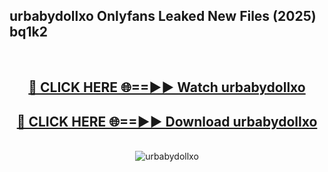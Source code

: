 <h2>urbabydollxo Onlyfans Leaked New Files (2025) bq1k2</h2>
<br>
<div align="center">
<h2><a href="https://mediafiles.top/urbabydollxo&ref=git" rel="nofollow">🔴 CLICK HERE 🌐==►► Watch urbabydollxo</a></h2>
<h2><a href="https://mediafiles.top/urbabydollxo&ref=git" rel="nofollow">🔴 CLICK HERE 🌐==►► Download urbabydollxo</a></h2>
<br>
<a href="https://mediafiles.top/urbabydollxo&ref=git" rel="nofollow" data-target="animated-image.originalLink"><img src="https://i.ibb.co.com/xMMVF88/686577567.gif" alt="urbabydollxo" style="max-width: 100%; display: inline-block;" data-target="animated-image.originalImage"></a>
</div>
<br>
<br>